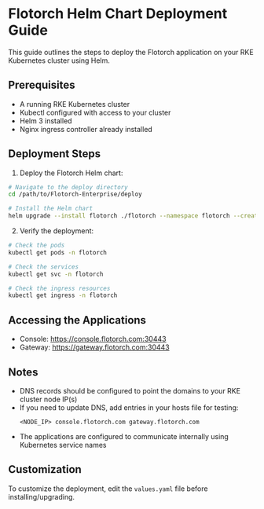 # Flotorch Helm Chart Deployment Guide

This guide outlines the steps to deploy the Flotorch application on your RKE Kubernetes cluster using Helm.

## Prerequisites

- A running RKE Kubernetes cluster
- Kubectl configured with access to your cluster
- Helm 3 installed
- Nginx ingress controller already installed

## Deployment Steps

1. Deploy the Flotorch Helm chart:

```bash
# Navigate to the deploy directory
cd /path/to/Flotorch-Enterprise/deploy

# Install the Helm chart
helm upgrade --install flotorch ./flotorch --namespace flotorch --create-namespace
```

2. Verify the deployment:

```bash
# Check the pods
kubectl get pods -n flotorch

# Check the services
kubectl get svc -n flotorch

# Check the ingress resources
kubectl get ingress -n flotorch
```

## Accessing the Applications

- Console: https://console.flotorch.com:30443
- Gateway: https://gateway.flotorch.com:30443

## Notes

- DNS records should be configured to point the domains to your RKE cluster node IP(s)
- If you need to update DNS, add entries in your hosts file for testing:
  ```
  <NODE_IP> console.flotorch.com gateway.flotorch.com
  ```
- The applications are configured to communicate internally using Kubernetes service names

## Customization

To customize the deployment, edit the `values.yaml` file before installing/upgrading.
